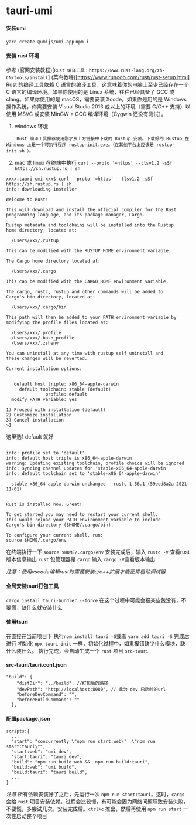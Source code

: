 # tauri-umi
#### 安装umi
`yarn create @umijs/umi-app`
`npm i`
#### 安装 rust 环境
 参考 
 (官网安装教程)[`Rust 编译工具：https://www.rust-lang.org/zh-CN/tools/install`]
 (菜鸟教程)[https://www.runoob.com/rust/rust-setup.html]
 Rust 的编译工具依赖 C 语言的编译工具，这意味着你的电脑上至少已经存在一个 C 语言的编译环境。如果你使用的是 Linux 系统，往往已经具备了 GCC 或 clang。如果你使用的是 macOS，需要安装 Xcode。如果你是用的是 Windows 操作系统，你需要安装 Visual Studio 2013 或以上的环境（需要 C/C++ 支持）以使用 MSVC 或安装 MinGW + GCC 编译环境（Cygwin 还没有测试）。
1. windows 环境 
```
    Rust 编译工具推荐使用刚才从上方链接中下载的 Rustup 安装。下载好的 Rustup 在 Windows 上是一个可执行程序 rustup-init.exe。（在其他平台上应该是 rustup-init.sh ）。
```
2. mac 或 linux 在终端中执行 `curl --proto '=https' --tlsv1.2 -sSf https://sh.rustup.rs | sh`
```
xxxx:tauri-umi xxx$ curl --proto '=https' --tlsv1.2 -sSf https://sh.rustup.rs | sh
info: downloading installer

Welcome to Rust!

This will download and install the official compiler for the Rust
programming language, and its package manager, Cargo.

Rustup metadata and toolchains will be installed into the Rustup
home directory, located at:

  /Users/xxx/.rustup

This can be modified with the RUSTUP_HOME environment variable.

The Cargo home directory located at:

  /Users/xxx/.cargo

This can be modified with the CARGO_HOME environment variable.

The cargo, rustc, rustup and other commands will be added to
Cargo's bin directory, located at:

  /Users/xxx/.cargo/bin

This path will then be added to your PATH environment variable by
modifying the profile files located at:

  /Users/xxx/.profile
  /Users/xxx/.bash_profile
  /Users/xxx/.zshenv

You can uninstall at any time with rustup self uninstall and
these changes will be reverted.

Current installation options:


   default host triple: x86_64-apple-darwin
     default toolchain: stable (default)
               profile: default
  modify PATH variable: yes

1) Proceed with installation (default)
2) Customize installation
3) Cancel installation
>1

```
这里选1 default 就好
```

info: profile set to 'default'
info: default host triple is x86_64-apple-darwin
warning: Updating existing toolchain, profile choice will be ignored
info: syncing channel updates for 'stable-x86_64-apple-darwin'
info: default toolchain set to 'stable-x86_64-apple-darwin'

  stable-x86_64-apple-darwin unchanged - rustc 1.56.1 (59eed8a2a 2021-11-01)


Rust is installed now. Great!

To get started you may need to restart your current shell.
This would reload your PATH environment variable to include
Cargo's bin directory ($HOME/.cargo/bin).

To configure your current shell, run:
source $HOME/.cargo/env
```
在终端执行一下 `source $HOME/.cargo/env`
安装完成后，输入 `rustc -V` 查看rust版本信息输出
`rust` 包管理器是 `cargo` 输入 `cargo -V`查看版本输出

*注意：使用vscode编辑rust时需要安装c/c++扩展才能正常启动调试器*

#### 全局安装tauri打包工具
`cargo install tauri-bundler --force`
在这个过程中可能会报某些包没有，不要慌，缺什么就安装什么

#### 使用tauri
在直接在当前项目下 执行`npm install tauri -S`或者 `yarn add tauri -S`
完成后进行 初始化
`npx tauri init`
一样，初始化过程中，如果报错缺少什么模块，缺什么装什么。
执行完成，会自动生成一个 `rust` 项目 `src-tauri`
#### src-tauri/tauri.conf.json
```
"build": {
    "distDir": "../build", //打包后的路径
    "devPath": "http://localhost:8080", // 此为 dev 启动时的url
    "beforeDevCommand": "",
    "beforeBuildCommand": ""
  },
```
#### 配置package.json
```
scripts:{
  ...
  "start": "concurrently \"npm run start:web\"  \"npm run start:tauri\"",
  "start:web": "umi dev",
  "start:tauri": "tauri dev",
  "build": "npm run build:web &&  npm run build:tauri",
  "build:web": "umi build",
  "build:tauri": "tauri build",
  ...
}
```
*注意*
所有依赖安装好了之后，先运行一次 `npm run start:tauri`。这时，`cargo` 会给 `rust` 项目安装依赖。过程会比较慢，有可能会因为网络问题导致安装失败，不要慌，多尝试几次。安装完成后。`ctrl+c` 推出，然后再使用 `npm run start` 一次性启动整个项目

